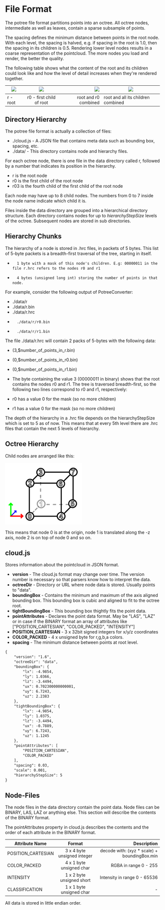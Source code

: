 # File Format

The potree file format partitions points into an octree. All octree nodes,
intermediate as well as leaves, contain a sparse subsample of points.

The spacing defines the minimum distance between points in the root node.
With each level, the spacing is halved, e.g. if spacing in the root is 1.0,
then the spacing in its children is 0.5.
Rendering lower level nodes results in a coarse representation of the pointcloud.
The more nodes you load and render, the better the quality.

The following table shows what the content of the root and its children could
look like and how the level of detail increases when they're rendered together.

| ![](./images/r.png "")        | ![](./images/r1.png "") | ![](./images/r_and_r1.png "") | ![](./images/r_and_rx.png "") |
| ------------- |:-------------:| -----:| --- |
| r - root      | r0 - first child of root | root and r0 combined | root and all its children combined |

## Directory Hierarchy

The potree file format is actually a collection of files:
* ./cloud.js - A JSON file that contains meta data such as bounding box, spacing, etc.
* ./data/ - This directory contains node and hierarchy files.

For each octree node, there is one file in the data directory called r,
followed by a number that indicates its position in the hierarchy.
* r is the root node
* r0 is the first child of the root node
* r03 is the fourth child of the first child of the root node

Each node may have up to 8 child nodes. The numbers from 0 to 7 inside the node name
indicate which child it is.

Files inside the data directory are grouped into a hierarchical directory structure.
Each directory contains nodes for up to _hierarchyStepSize_ levels of the octree.
Subsequent nodes are stored in sub directories.

## Hierarchy Chunks
The hierarchy of a node is stored in .hrc files, in packets of 5 bytes. This list of 5-byte packets is a breadth-first traversal of the tree, starting in itself.
* 		1 byte with a mask of this node's children. E.g: 00000011 in the file r.hrc refers to the nodes r0 and r1
* 		4 bytes (unsigned long int) storing the number of points in that node.

For example, consider the following output of PotreeConverter:
*	./data/r
*	./data/r.bin
*	./data/r.hrc
*		./data/r/r0.bin
*		./data/r/r1.bin

The file ./data/r.hrc will contain 2 packs of 5-bytes with the following data:
* (3,$number_of_points_in_r.bin)
* (0,$number_of_points_in_r0.bin)
* (0,$number_of_points_in_r1.bin)

* The byte containing the value 3 (00000011 in binary) shows that the root contains the nodes r0 and r1. The tree is traversed breadth-first, so the following two lines correspond to r0 and r1, respectively:
* r0 has a value 0 for the mask (so no more children)
* r1 has a value 0 for the mask (so no more children)

The depth of the hierarchy in a .hrc file depends on the hierarchyStepSize which
is set to 5 as of now. This means that at every 5th level there are .hrc files
that contain the next 5 levels of hierarchy.


## Octree Hierarchy

Child nodes are arranged like this:

![](./images/child_indices.png)

This means that node 0 is at the origin, node 1 is translated along the -z axis,
node 2 is on top of node 0 and so on.

## cloud.js

Stores information about the pointcloud in JSON format.

* __version__ - The cloud.js format may change over time. The version number is
necessary so that parsers know how to interpret the data.
* __octreeDir__ - Directory or URL where node data is stored. Usually points to
"data".
* __boundingBox__ - Contains the minimum and maximum of the axis aligned bounding box. This bounding box is cubic and aligned to fit to the octree root.
* __tightBoundingBox__ - This bounding box thightly fits the point data.
* __pointAttributes__ - Declares the point data format. May be "LAS", "LAZ" or in
case if the BINARY format an array of attributes like ["POSITION_CARTESIAN", "COLOR_PACKED", "INTENSITY"]
 * __POSITION_CARTESIAN__ - 3 x 32bit signed integers for x/y/z coordinates
 * __COLOR_PACKED__ - 4 x unsigned byte for r,g,b,a colors.
* __spacing__ - The minimum distance between points at root level.

```
{
	"version": "1.6",
	"octreeDir": "data",
	"boundingBox": {
		"lx": -4.9854,
		"ly": 1.0366,
		"lz": -3.4494,
		"ux": 0.702300000000001,
		"uy": 6.7243,
		"uz": 2.2383
	},
	"tightBoundingBox": {
		"lx": -4.9854,
		"ly": 1.0375,
		"lz": -3.4494,
		"ux": -0.7889,
		"uy": 6.7243,
		"uz": 1.1245
	},
	"pointAttributes": [
		"POSITION_CARTESIAN",
		"COLOR_PACKED"
	],
	"spacing": 0.03,
	"scale": 0.001,
	"hierarchyStepSize": 5
}
```

## Node-Files

The node files in the data directory contain the point data.
Node files can be BINARY, LAS, LAZ or anything else. This section will describe
the contents of the BINARY format.

The pointAttributes property in cloud.js describes the contents and the
order of each attribute in the BINARY format.

| Attribute Name | Format | Description |
| ------------- |:-------------:| -----: |
| POSITION_CARTESIAN | 3 x 4 byte unsigned integer | decode with: (xyz * scale) + boundingBox.min |
| COLOR_PACKED       | 4 x 1 byte unsigned char    | RGBA in range 0 - 255    |
| INTENSITY          | 1 x 2 byte unsigned short   | Intensity in range 0 - 65536     |
| CLASSIFICATION     | 1 x 1 byte unsigned char    | - |

All data is stored in little endian order.
